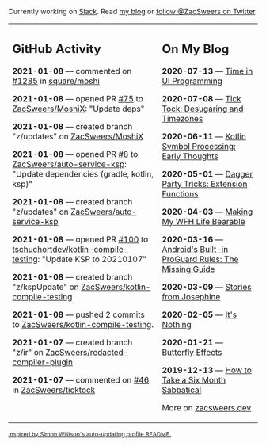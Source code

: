 Currently working on [Slack](https://slack.com/). Read [my blog](https://zacsweers.dev/) or [follow @ZacSweers on Twitter](https://twitter.com/ZacSweers).

<table><tr><td valign="top" width="60%">

## GitHub Activity
<!-- githubActivity starts -->
**2021-01-08** — commented on [#1285](https://github.com/square/moshi/issues/1285#issuecomment-757039904) in [square/moshi](https://api.github.com/repos/square/moshi)

**2021-01-08** — opened PR [#75](https://api.github.com/repos/ZacSweers/MoshiX/pulls/75) to [ZacSweers/MoshiX](https://api.github.com/repos/ZacSweers/MoshiX): "Update deps"

**2021-01-08** — created branch "z/updates" on [ZacSweers/MoshiX](https://api.github.com/repos/ZacSweers/MoshiX)

**2021-01-08** — opened PR [#8](https://api.github.com/repos/ZacSweers/auto-service-ksp/pulls/8) to [ZacSweers/auto-service-ksp](https://api.github.com/repos/ZacSweers/auto-service-ksp): "Update dependencies (gradle, kotlin, ksp)"

**2021-01-08** — created branch "z/updates" on [ZacSweers/auto-service-ksp](https://api.github.com/repos/ZacSweers/auto-service-ksp)

**2021-01-08** — opened PR [#100](https://api.github.com/repos/tschuchortdev/kotlin-compile-testing/pulls/100) to [tschuchortdev/kotlin-compile-testing](https://api.github.com/repos/tschuchortdev/kotlin-compile-testing): "Update KSP to 20210107"

**2021-01-08** — created branch "z/kspUpdate" on [ZacSweers/kotlin-compile-testing](https://api.github.com/repos/ZacSweers/kotlin-compile-testing)

**2021-01-08** — pushed 2 commits to [ZacSweers/kotlin-compile-testing](https://api.github.com/repos/ZacSweers/kotlin-compile-testing).

**2021-01-07** — created branch "z/ir" on [ZacSweers/redacted-compiler-plugin](https://api.github.com/repos/ZacSweers/redacted-compiler-plugin)

**2021-01-07** — commented on [#46](https://github.com/ZacSweers/ticktock/pull/46#issuecomment-756243578) in [ZacSweers/ticktock](https://api.github.com/repos/ZacSweers/ticktock)
<!-- githubActivity ends -->
</td><td valign="top" width="40%">

## On My Blog
<!-- blog starts -->
**2020-07-13** — [Time in UI Programming](https://www.zacsweers.dev/time-in-ui/)

**2020-07-08** — [Tick Tock: Desugaring and Timezones](https://www.zacsweers.dev/ticktock-desugaring-timezones/)

**2020-06-11** — [Kotlin Symbol Processing: Early Thoughts](https://www.zacsweers.dev/kotlin-symbol-processor-early-thoughts/)

**2020-05-01** — [Dagger Party Tricks: Extension Functions](https://www.zacsweers.dev/dagger-party-tricks-extension-functions/)

**2020-04-03** — [Making My WFH Life Bearable](https://www.zacsweers.dev/making-wfh-life-bearable/)

**2020-03-16** — [Android's Built-in ProGuard Rules: The Missing Guide](https://www.zacsweers.dev/android-proguard-rules/)

**2020-03-09** — [Stories from Josephine](https://www.zacsweers.dev/stories-from-josephine/)

**2020-02-05** — [It's Nothing](https://www.zacsweers.dev/its-nothing/)

**2020-01-21** — [Butterfly Effects](https://www.zacsweers.dev/butterfly-effects/)

**2019-12-13** — [How to Take a Six Month Sabbatical](https://www.zacsweers.dev/how-to-take-a-six-month-sabbatical/)
<!-- blog ends -->
More on [zacsweers.dev](https://zacsweers.dev/)
</td></tr></table>

<sub><a href="https://simonwillison.net/2020/Jul/10/self-updating-profile-readme/">Inspired by Simon Willison's auto-updating profile README.</a></sub>